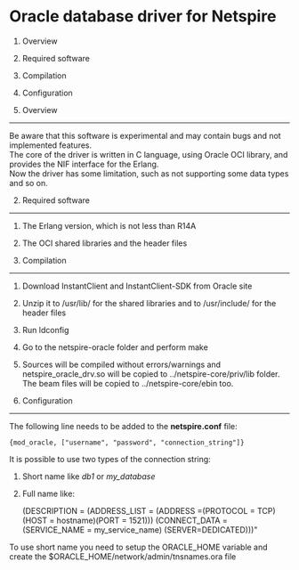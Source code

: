 Oracle database driver for Netspire
===================================

1. Overview
1. Required software
1. Compilation
1. Configuration


1. Overview
-----------
Be aware that this software is experimental and may contain bugs and not implemented features.  
The core of the driver is written in C language, using Oracle OCI library, and provides the NIF interface for the Erlang.  
Now the driver has some limitation, such as not supporting some data types and so on.

2. Required software
--------------------
1. The Erlang version, which is not less than R14A
2. The OCI shared libraries and the header files

3. Compilation
--------------
1. Download InstantClient and InstantClient-SDK from Oracle site
1. Unzip it to /usr/lib/ for the shared libraries and to /usr/include/ for the header files
1. Run ldconfig
1. Go to the netspire-oracle folder and perform make
1. Sources will be compiled without errors/warnings and netspire_oracle_drv.so will be copied to ../netspire-core/priv/lib folder.  
The beam files will be copied to ../netspire-core/ebin too.

4. Configuration
----------------
The following line needs to be added to the **netspire.conf** file:

    {mod_oracle, ["username", "password", "connection_string"]}

It is possible to use two types of the connection string:

1. Short name like *db1* or *my_database*
1. Full name like:

    (DESCRIPTION = (ADDRESS_LIST = (ADDRESS =(PROTOCOL = TCP)(HOST = hostname)(PORT = 1521))) (CONNECT_DATA = (SERVICE_NAME = my_service_name) (SERVER=DEDICATED)))"

To use short name you need to setup the ORACLE\_HOME variable and create the $ORACLE_HOME/network/admin/tnsnames.ora file
